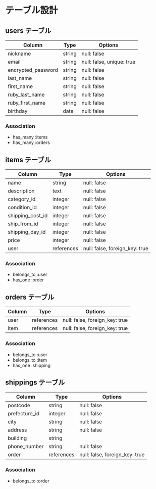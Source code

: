 # テーブル設計

  ## users テーブル

  | Column              | Type    | Options                   |
  | ------------------- | ------- | ------------------------- |
  | nickname            | string  | null: false               |
  | email               | string  | null: false, unique: true |
  | encrypted_password  | string  | null: false               |
  | last_name           | string  | null: false               |
  | first_name          | string  | null: false               |
  | ruby_last_name      | string  | null: false               |
  | ruby_first_name     | string  | null: false               |
  | birthday            | date    | null: false               |

  ### Association

  - has_many :items
  - has_many :orders

  ## items テーブル

  | Column           | Type       | Options                        |
  | ---------------- | ---------- | ------------------------------ |
  | name             | string     | null: false                    |
  | description      | text       | null: false                    |
  | category_id      | integer    | null: false                    |
  | condition_id     | integer    | null: false                    |
  | shipping_cost_id | integer    | null: false                    |
  | ship_from_id     | integer    | null: false                    |
  | shipping_day_id  | integer    | null: false                    |
  | price            | integer    | null: false                    |
  | user             | references | null: false, foreign_key: true |

  ### Association

  - belongs_to :user
  - has_one :order

  ## orders テーブル

  | Column | Type       | Options                        |
  | ------ | ---------- | ------------------------------ |
  | user   | references | null: false, foreign_key: true |
  | item   | references | null: false, foreign_key: true |

  ### Association

  - belongs_to :user
  - belongs_to :item
  - has_one :shipping

  ## shippings テーブル

  | Column        | Type       | Options                        |
  | ------------- | ---------- | ------------------------------ |
  | postcode      | string     | null: false                    |
  | prefecture_id | integer    | null: false                    |
  | city          | string     | null: false                    |
  | address       | string     | null: false                    |
  | building      | string     |                                |
  | phone_number  | string     | null: false                    |
  | order         | references | null: false, foreign_key: true |

  ### Association

  - belongs_to :order
